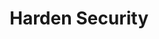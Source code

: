 ---
sidebar_position: 5
title: "Harden Security"
sidebar_label: "Harden Security"
description: "Secure new Alpine Linux installation - implement security measures, configure firewall, harden system settings, and establish security baseline."
keywords:
  - "alpine security hardening"
  - "system security"
  - "security configuration"
  - "security baseline"
  - "system hardening"
tags:
  - alpine
  - security-hardening
  - system-security
  - security-configuration
  - hardening
slug: /linux/alpine/installation/post-install-setup/harden-security
---
